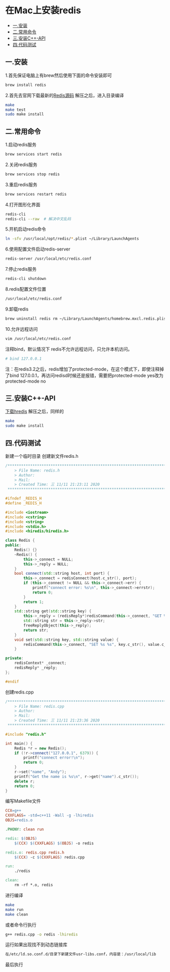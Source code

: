# 在Mac上安装redis

- [一.安装](#一.安装)
- [二.常用命令](#二.常用命令)
- [三.安装C++-API](#三.安装C++-API)
- [四.代码测试](#四.代码测试)



## 一.安装

1.首先保证电脑上有brew然后使用下面的命令安装即可


```bash
brew install redis
```

2.首先去官网下载最新的[Redis源码](http://redis.io/)
解压之后，进入目录编译

```bash
make
make test
sudo make install
```



## 二.常用命令

1.启动redis服务

```bash
brew services start redis
```

2.关闭redis服务

```bash
brew services stop redis
```

3.重启redis服务

```bash
brew services restart redis
```

4.打开图形化界面

```bash
redis-cli
redis-cli --raw  # 解决中文乱码
```

5.开机启动redis命令

```bash
ln -sfv /usr/local/opt/redis/*.plist ~/Library/LaunchAgents
```

6.使用配置文件启动redis-server

```bash
redis-server /usr/local/etc/redis.conf
```

7.停止redis服务

```bash
redis-cli shutdown
```

8.redis配置文件位置

```bash
/usr/local/etc/redis.conf
```

9.卸载redis

```bash
brew uninstall redis rm ~/Library/LaunchAgents/homebrew.mxcl.redis.plist
```

10.允许远程访问

```bash
vim /usr/local/etc/redis.conf
```

注释bind，默认情况下 redis不允许远程访问，只允许本机访问。

```bash
# bind 127.0.0.1
```

注：在redis3.2之后，redis增加了protected-mode，在这个模式下，即使注释掉了bind 127.0.0.1，再访问redisd时候还是报错，需要把protected-mode yes改为protected-mode no



## 三.安装C++-API

[下载hredis](https://github.com/redis/hiredis)
解压之后，同样的

```bash
make
sudo make install
```



## 四.代码测试

新建一个临时目录
创建新文件redis.h

```cpp
/*************************************************************************
	> File Name: redis.h
	> Author:
	> Mail:
	> Created Time: 三 11/11 21:23:11 2020
 ************************************************************************/

#ifndef _REDIS_H
#define _REDIS_H

#include <iostream>
#include <cstring>
#include <string>
#include <stdio.h>
#include <hiredis/hiredis.h>

class Redis {
public:
    Redis() {}
    ~Redis() {
        this->_connect = NULL;
        this->_reply = NULL;
    }
    bool connect(std::string host, int port) {
        this->_connect = redisConnect(host.c_str(), port);
        if (this->_connect != NULL && this->_connect->err) {
            printf("connect error: %s\n", this->_connect->errstr);
            return 0;
        }
        return 1;
    }
    std::string get(std::string key) {
        this->_reply = (redisReply*)redisCommand(this->_connect, "GET %s", key.c_str());
        std::string str = this->_reply->str;
        freeReplyObject(this->_reply);
        return str;
    }
    void set(std::string key, std::string value) {
        redisCommand(this->_connect, "SET %s %s", key.c_str(), value.c_str());
    }

private:
    redisContext* _connect;
    redisReply* _reply;
};

#endif
```

创建redis.cpp

```cpp
/*************************************************************************
	> File Name: redis.cpp
	> Author:
	> Mail:
	> Created Time: 三 11/11 21:23:36 2020
 ************************************************************************/

#include "redis.h"

int main() {
    Redis *r = new Redis();
    if (!r->connect("127.0.0.1", 6379)) {
        printf("connect error!\n");
        return 0;
    }
    r->set("name", "Andy");
    printf("Get the name is %s\n", r->get("name").c_str());
    delete r;
    return 0;
}
```

编写Makefile文件

```makefile
CCX=g++
CXXFLAGS= -std=c++11 -Wall -g -lhiredis
OBJS=redis.o

.PHONY: clean run

redis: $(OBJS)
	$(CCX) $(CXXFLAGS) $(OBJS) -o redis

redis.o: redis.cpp redis.h
	$(CCX) -c $(CXXFLAGS) redis.cpp

run:
	./redis

clean:
	rm -rf *.o, redis
```

进行编译

```bash
make
make run
make clean
```

或者命令行执行

```bash
g++ redis.cpp -o redis -lhiredis
```

运行如果出现找不到动态链接库

```bash
在/etc/ld.so.conf.d/目录下新建文件usr-libs.conf，内容是：/usr/local/lib
```

最后执行